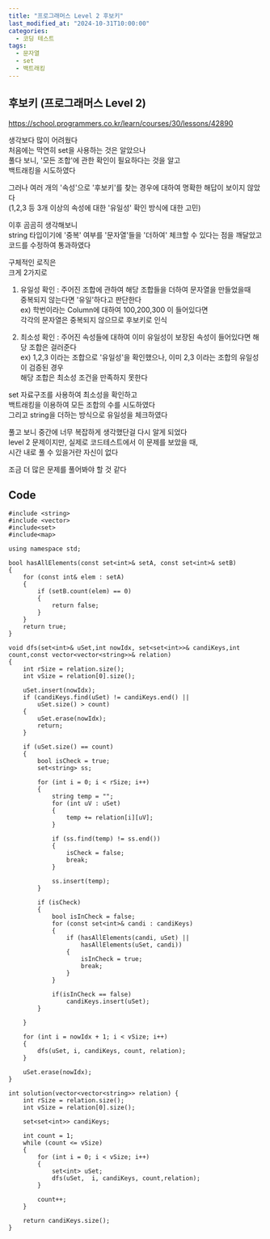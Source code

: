 ```yaml
---
title: "프로그래머스 Level 2 후보키"
last_modified_at: "2024-10-31T10:00:00"
categories:
  - 코딩 테스트
tags:
  - 문자열
  - set
  - 백트래킹
---
```


## 후보키 (프로그래머스 Level 2)
 <https://school.programmers.co.kr/learn/courses/30/lessons/42890><br>

 생각보다 많이 어려웠다<br>
 처음에는 막연히 set을 사용하는 것은 알았으나<br>
 풀다 보니, '모든 조합'에 관한 확인이 필요하다는 것을 알고<br>
 백트래킹을 시도하였다<br>

 그러나 여러 개의 '속성'으로 '후보키'를 찾는 경우에 대하여 명확한 해답이 보이지 않았다<br>
 (1,2,3 등 3개 이상의 속성에 대한 '유일성' 확인 방식에 대한 고민)<br>

 이후 곰곰히 생각해보니<br>
 string 타입이기에 '중복' 여부를 '문자열'들을 '더하여' 체크할 수 있다는 점을 깨달았고<br>
 코드를 수정하여 통과하였다<br>

 구체적인 로직은<br>
 크게 2가지로<br>
 1. 유일성 확인 : 주어진 조합에 관하여 해당 조합들을 더하여 문자열을 만들었을때<br>
                 중복되지 않는다면 '유일'하다고 판단한다<br>
				 ex) 학번이라는 Column에 대하여 100,200,300 이 들어있다면<br>
				 각각의 문자열은 중복되지 않으므로 후보키로 인식<br>

 2. 최소성 확인 : 주어진 속성들에 대하여 이미 유일성이 보장된 속성이 들어있다면 해당 조합은 걸러준다<br>
				ex) 1,2,3 이라는 조합으로 '유일성'을 확인했으나, 이미 2,3 이라는 조합의 유일성이 검증된 경우<br>
				    해당 조합은 최소성 조건을 만족하지 못한다<br>

 set 자료구조를 사용하여 최소성을 확인하고<br>
 백트래킹을 이용하여 모든 조합의 수를 시도하였다<br>
 그리고 string을 더하는 방식으로 유일성을 체크하였다<br>
 
 풀고 보니 중간에 너무 복잡하게 생각했단걸 다시 알게 되었다<br>
 level 2 문제이지만, 실제로 코드테스트에서 이 문제를 보았을 때,<br>
 시간 내로 풀 수 있을거란 자신이 없다<br>

 조금 더 많은 문제를 풀어봐야 할 것 같다<br>


## Code
```
#include <string>
#include <vector>
#include<set>
#include<map>

using namespace std;

bool hasAllElements(const set<int>& setA, const set<int>& setB) 
{
    for (const int& elem : setA) 
    {
        if (setB.count(elem) == 0) 
        {
            return false;
        }
    }
    return true;
}

void dfs(set<int>& uSet,int nowIdx, set<set<int>>& candiKeys,int count,const vector<vector<string>>& relation)
{
    int rSize = relation.size();
    int vSize = relation[0].size();

    uSet.insert(nowIdx);
    if (candiKeys.find(uSet) != candiKeys.end() ||
        uSet.size() > count)
    {
        uSet.erase(nowIdx);
        return;
    }

    if (uSet.size() == count)
    {
        bool isCheck = true;
        set<string> ss;

        for (int i = 0; i < rSize; i++)
        {
            string temp = "";
            for (int uV : uSet)
            {
                temp += relation[i][uV];
            }

            if (ss.find(temp) != ss.end())
            {
                isCheck = false;
                break;
            }

            ss.insert(temp);
        }

        if (isCheck)
        {
            bool isInCheck = false;
            for (const set<int>& candi : candiKeys)
            {
                if (hasAllElements(candi, uSet) ||
                    hasAllElements(uSet, candi))
                {
                    isInCheck = true;
                    break;
                }
            }

            if(isInCheck == false)
                candiKeys.insert(uSet);
        }

    }

    for (int i = nowIdx + 1; i < vSize; i++)
    {
        dfs(uSet, i, candiKeys, count, relation);
    }

    uSet.erase(nowIdx);
}

int solution(vector<vector<string>> relation) {
    int rSize = relation.size();
    int vSize = relation[0].size();

    set<set<int>> candiKeys;

    int count = 1;
    while (count <= vSize)
    {
        for (int i = 0; i < vSize; i++)
        {
            set<int> uSet;
            dfs(uSet,  i, candiKeys, count,relation);
        }

        count++;
    }
    
    return candiKeys.size();
}
```